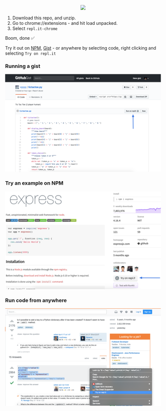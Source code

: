 <p align="center">
  <img src="https://dsh.re/84837">
</p>

1. Download this repo, and unzip.
2. Go to chrome://extensions - and hit load unpacked.
3. Select `repl.it-chrome`

Boom, done ✅

Try it out on [NPM](https://www.npmjs.com/package/express), [Gist](https://gist.github.com/anlai2/94a4cb49b4807995c04020e1154ee5a4#) - or anywhere by selecting code, right clicking and selecting `Try on repl.it`

### Running a gist
![](store-images/gist.png)

### Try an example on NPM
![](store-images/npm.png)

### Run code from anywhere
![](store-images/context%20menu.png)
